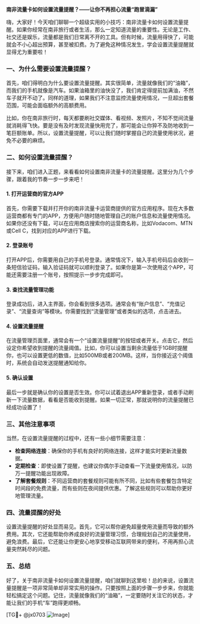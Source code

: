 **南非流量卡如何设置流量提醒？——让你不再担心流量“跑冒滴漏”**

嗨，大家好！今天咱们聊聊一个超级实用的小技巧：南非流量卡如何设置流量提醒。如果你经常在南非旅行或者生活，那么一定知道流量的重要性。无论是工作、社交还是娱乐，流量都是我们日常离不开的工具。但有时候，流量用得快了，可能就会不小心超出预算，甚至被扣费。为了避免这种情况发生，学会设置流量提醒就显得尤为重要啦！

### 一、为什么需要设置流量提醒？

首先，咱们得明白为什么要设置流量提醒。其实很简单，流量就像我们的“油箱”，而我们的手机就像是汽车。如果油箱里的油快没了，我们肯定得提前加满油，不然车子就开不动了。同样的道理，如果我们不注意监控流量使用情况，一旦超出套餐范围，可能会面临额外的高额费用。

比如，你在南非旅行时，每天都要刷社交媒体、看视频、发照片，不知不觉间流量就消耗得飞快。要是没有及时发现流量快用完了，那可能会让你猝不及防地收到一笔巨额账单。所以，设置流量提醒，可以让我们随时掌握自己的流量使用状况，避免不必要的麻烦。

### 二、如何设置流量提醒？

接下来，咱们进入正题，来看看如何设置南非流量卡的流量提醒。这里分为几个步骤，跟着我的节奏一步一步来吧！

#### 1. 打开运营商的官方APP

首先，你需要下载并打开你的南非流量卡运营商提供的官方应用程序。现在大多数运营商都有专门的APP，方便用户随时随地管理自己的账户信息和流量使用情况。如果你还没有下载，可以在应用商店搜索你的运营商名称，比如Vodacom、MTN或Cell C，找到对应的APP进行下载。

#### 2. 登录账号

打开APP后，你需要用自己的手机号登录。通常情况下，输入手机号码后会收到一条短信验证码，输入验证码就可以顺利登录了。如果你是第一次使用这个APP，可能还需要注册一个账号，按照提示一步步完成即可。

#### 3. 查找流量管理功能

登录成功后，进入主界面，你会看到很多选项。通常会有“账户信息”、“充值记录”、“流量查询”等模块。你需要找到“流量管理”或者类似的选项，点击进去。

#### 4. 设置流量提醒

在流量管理页面里，通常会有一个“设置流量提醒”的按钮或者开关。点击它，然后设定你希望收到提醒的流量阈值。比如，你可以设置当剩余流量低于1GB时提醒你，也可以设置更低的数值，比如500MB或者200MB。这样，当你接近这个阈值时，系统会自动发送提醒通知给你。

#### 5. 确认设置

最后一步就是确认你的设置是否生效。你可以试着退出APP重新登录，或者手动刷新一下流量数据，看看是否能收到提醒。如果一切正常，那就说明你的流量提醒已经成功设置了！

### 三、其他注意事项

当然，在设置流量提醒的过程中，还有一些小细节需要注意：

- **检查网络连接**：确保你的手机有良好的网络连接，这样才能实时更新流量数据。
- **定期检查**：即使设置了提醒，也建议你偶尔手动查看一下流量使用情况，以防万一提醒功能出现故障。
- **了解套餐规则**：不同运营商的套餐规则可能有所不同，比如有些套餐包含特定时间段的免费流量，而有些则在夜间提供优惠。了解这些规则可以帮助你更好地管理流量。

### 四、流量提醒的好处

设置流量提醒的好处显而易见。首先，它可以帮你避免超量使用流量而导致的额外费用。其次，它还能帮助你养成良好的流量管理习惯，合理规划自己的流量使用，避免浪费。最后，它还能让你更安心地享受移动互联网带来的便利，不用再担心流量突然耗尽的问题。

### 五、总结

好了，关于南非流量卡如何设置流量提醒，咱们就聊到这里啦！总的来说，设置流量提醒是一项非常简单却非常实用的操作。只要按照上面的步骤一步步来，你就能轻松搞定这个问题。记住，流量就像我们的“油箱”，一定要随时关注它的状态，才能让我们的手机“车”跑得更顺畅。

[TG💪+ @jx0703 ![Image](https://github.com/user-attachments/assets/dbca1d08-cadb-493c-b0ec-ad6f7a83f270)]